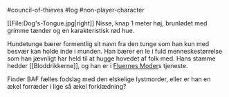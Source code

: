 #council-of-thieves #log #non-player-character

[[File:Dog's-Tongue.jpg|right]]
Nisse, knap 1 meter høj, brunlødet med grimme tænder og en karakteristisk rød hue.  
Hundetunge bærer formentlig sit navn fra den tunge som han kun med besvær kan holde inde i munden. Han bærer en le i fuld menneskestørrelse som han jævnligt har held til at hugge hovedet af folk med. Hans stamme hedder [[Bloddrikkerne]], og han er i [Fluernes Moder](Fluernes%20Moder.md)s tjeneste.
Finder BAF fælles fodslag med den elskelige lystmorder, eller er han en ækel forræder i lige så ækel forklædning?

